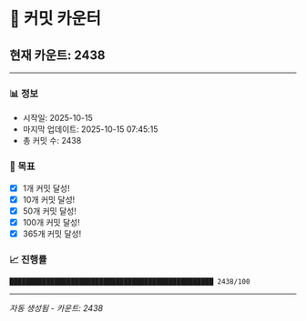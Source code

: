 # 🔢 커밋 카운터

## 현재 카운트: 2438

---

### 📊 정보
- 시작일: 2025-10-15
- 마지막 업데이트: 2025-10-15 07:45:15
- 총 커밋 수: 2438

### 🎯 목표
- [x] 1개 커밋 달성!
- [x] 10개 커밋 달성!
- [x] 50개 커밋 달성!
- [x] 100개 커밋 달성!
- [x] 365개 커밋 달성!

### 📈 진행률
```
██████████████████████████████████████████████████ 2438/100
```

---
*자동 생성됨 - 카운트: 2438*
